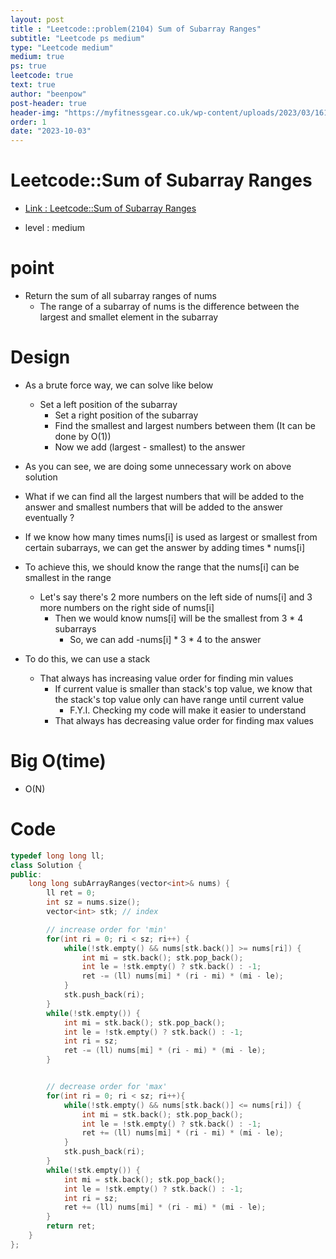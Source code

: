 ```yaml
---
layout: post
title : "Leetcode::problem(2104) Sum of Subarray Ranges"
subtitle: "Leetcode ps medium"
type: "Leetcode medium"
medium: true
ps: true
leetcode: true
text: true
author: "beenpow"
post-header: true
header-img: "https://myfitnessgear.co.uk/wp-content/uploads/2023/03/161-3.jpg"
order: 1
date: "2023-10-03"
---
```


# Leetcode::Sum of Subarray Ranges
- [Link : Leetcode::Sum of Subarray Ranges](https://leetcode.com/problems/sum-of-subarray-ranges/description/?envType=study-plan-v2&envId=google-spring-23-high-frequency)

- level : medium

# point
- Return the sum of all subarray ranges of nums
  - The range of a subarray of nums is the difference between the largest and smallet element in the subarray

# Design
- As a brute force way, we can solve like below
  - Set a left position of the subarray
	- Set a right position of the subarray
	- Find the smallest and largest numbers between them (It can be done by O(1))
	- Now we add (largest - smallest) to the answer

- As you can see, we are doing some unnecessary work on above solution
- What if we can find all the largest numbers that will be added to the answer and smallest numbers that will be added to the answer eventually ?
- If we know how many times nums[i] is used as largest or smallest from certain subarrays, we can get the answer by adding times * nums[i]
- To achieve this, we should know the range that the nums[i] can be smallest in the range
  - Let's say there's 2 more numbers on the left side of nums[i] and 3 more numbers on the right side of nums[i]
	- Then we would know nums[i] will be the smallest from 3 * 4 subarrays
	  - So, we can add -nums[i] * 3 * 4 to the answer

- To do this, we can use a stack
  - That always has increasing value order for finding min values
	  - If current value is smaller than stack's top value, we know that the stack's top value only can have range until current value
		- F.Y.I. Checking my code will make it easier to understand
	- That always has decreasing value order for finding max values

# Big O(time)
- O(N)

# Code

```cpp
typedef long long ll;
class Solution {
public:
    long long subArrayRanges(vector<int>& nums) {
        ll ret = 0;
        int sz = nums.size();
        vector<int> stk; // index

        // increase order for 'min'
        for(int ri = 0; ri < sz; ri++) {
            while(!stk.empty() && nums[stk.back()] >= nums[ri]) {
                int mi = stk.back(); stk.pop_back();
                int le = !stk.empty() ? stk.back() : -1;
                ret -= (ll) nums[mi] * (ri - mi) * (mi - le);
            }
            stk.push_back(ri);
        }
        while(!stk.empty()) {
            int mi = stk.back(); stk.pop_back();
            int le = !stk.empty() ? stk.back() : -1;
            int ri = sz;
            ret -= (ll) nums[mi] * (ri - mi) * (mi - le);
        }


        // decrease order for 'max'
        for(int ri = 0; ri < sz; ri++){ 
            while(!stk.empty() && nums[stk.back()] <= nums[ri]) {
                int mi = stk.back(); stk.pop_back();
                int le = !stk.empty() ? stk.back() : -1;
                ret += (ll) nums[mi] * (ri - mi) * (mi - le);
            }
            stk.push_back(ri);
        }
        while(!stk.empty()) {
            int mi = stk.back(); stk.pop_back();
            int le = !stk.empty() ? stk.back() : -1;
            int ri = sz;
            ret += (ll) nums[mi] * (ri - mi) * (mi - le);
        }
        return ret;
    }
};
```
